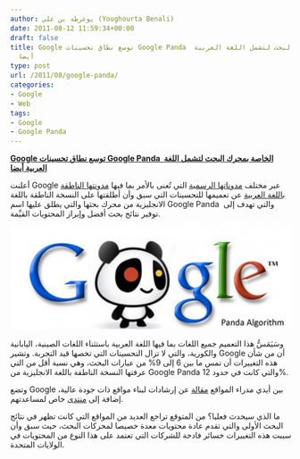 ```yaml
---
author: يوغرطة بن علي (Youghourta Benali)
date: 2011-08-12 11:59:34+00:00
draft: false
title: Google توسع نطاق تحسينات Google Panda  الخاصة بمحرك البحث لتشمل اللغة العربية
  أيضا
type: post
url: /2011/08/google-panda/
categories:
- Google
- Web
tags:
- Google
- Google Panda
---
```


[**Google توسع نطاق تحسينات Google Panda  الخاصة بمحرك البحث لتشمل اللغة العربية أيضا**](https://www.it-scoop.com/2011/08/google-panda/)




أعلنت Google عبر مختلف [مدوناتها الرسمية](http://googlewebmastercentral.blogspot.com/2011/08/high-quality-sites-algorithm-launched.html) التي تُعنى بالأمر بما فيها [مدونتها الناطقة باللغة العربية](http://google-arabia.blogspot.com/2011/08/google.html) عن تعميمها للتحسينات التي سبق وأن أطلقتها على النسخة الناطقة باللغة الانجليزية من محرك بحثها والتي يطلق عليها اسم Google Panda  والتي تهدف إلى توفير نتائج بحث أفضل وإبراز المحتويات القيِّمة.




[![](google-panda.png)
](https://www.it-scoop.com/2011/08/google-panda/)[
](https://www.it-scoop.com/2011/08/google-panda/)




وسَيَمَسُّ هذا التعميم جميع اللغات بما فيها اللغة العربية باستثناء اللغات الصينية، اليابانية والكورية، والتي لا تزال التحسينات التي تخصها قيد التجربة. وتشير Google أن من شأن هذه التغييرات أن تمس ما بين 6 إلى 9% من عبارات البحث، وهي نسبة أقل من التي عرفتها النسخة الناطقة باللغة الانجليزية من Google Panda والتي كانت في حدود 12%.




وتضع Google بين أيدي مدراء المواقع [مقالة](https://sites.google.com/site/webmasterhelpforum/ar/more-guidance-on-building-high-quality-sites) عن إرشادات لبناء مواقع ذات جودة عالية، إضافة إلى [منتدى](http://www.google.com/support/webmasters/bin/answer.py?answer=113808) خاص لمساعدتهم.




ما الذي سيحدث فعليا؟ من المتوقع تراجع العديد من المواقع التي كانت تظهر في نتائج البحث الأولى والتي تقدم عادة محتويات معدة خصيصا لمحركات البحث، حيث سبق وأن سببت هذه التغييرات خسائر فادحة للشركات التي تعتمد على هذا النوع من المحتويات في الولايات المتحدة.



